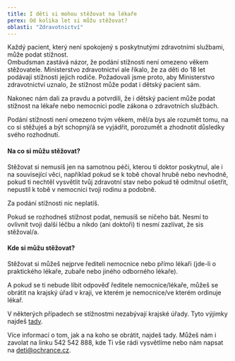 ```yaml
---
title: I děti si mohou stěžovat na lékaře
perex: Od kolika let si můžu stěžovat?
oblasti: "Zdravotnictví"
---
```


<p>Každý pacient, který není spokojený s poskytnutými zdravotními službami, může podat stížnost. <br />Ombudsman zastává názor, že podání stížnosti není omezeno věkem stěžovatele. Ministerstvo zdravotnictví ale říkalo, že za děti do 18 let podávají stížnosti jejich rodiče. Požadovali jsme proto, aby Ministerstvo zdravotnictví uznalo, že stížnost může podat i dětský pacient sám. </p><p>Nakonec nám dali za pravdu a potvrdili, že i dětský pacient může podat stížnost na lékaře nebo nemocnici podle zákona o zdravotních službách.</p><p>Podání stížnosti není omezeno tvým věkem, měl/a bys ale rozumět tomu, na co si stěžuješ a být schopný/á se vyjádřit, porozumět a zhodnotit důsledky svého rozhodnutí.</p><h4>Na co si můžu stěžovat?</h4><p>Stěžovat si nemusíš jen na samotnou péči, kterou ti doktor poskytnul, ale i na související věci, například pokud se k tobě choval hrubě nebo nevhodně, pokud ti nechtěl vysvětlit tvůj zdravotní stav nebo pokud tě odmítnul ošetřit, nepustil k tobě v nemocnici tvoji rodinu a podobně.</p><p>Za podání stížnosti nic neplatíš.</p><p>Pokud se rozhodneš stížnost podat, nemusíš se ničeho bát. Nesmí to ovlivnit tvoji další léčbu a nikdo (ani doktoři) ti nesmí zazlívat, že sis stěžoval/a.</p><h4>Kde si můžu stěžovat?</h4><p>Stěžovat si můžeš nejprve řediteli nemocnice nebo přímo lékaři (jde-li o praktického lékaře, zubaře nebo jiného odborného lékaře). </p><p>A pokud se ti nebude líbit odpověď ředitele nemocnice/lékaře, můžeš se obrátit na krajský úřad v kraji, ve kterém je nemocnice/ve kterém ordinuje lékař. </p><p>V některých případech se stížnostmi nezabývají krajské úřady. Tyto výjimky najdeš <a href="https://www.ochrance.cz/letaky/zdravotnictvi-stiznosti/zdravotnictvi-stiznosti.pdf" target="_blank">tady</a>.</p><p>Více informací o tom, jak a na koho se obrátit, najdeš tady. Můžeš nám i zavolat na linku 542 542 888, kde Ti vše rádi vysvětlíme nebo nám napsat na <a href="mailto:deti@ochrance.cz">deti@ochrance.cz</a>.</p></div>
